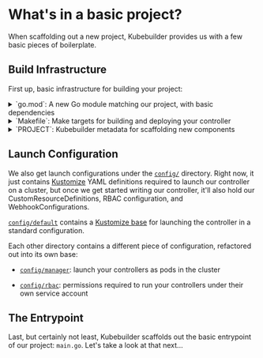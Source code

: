 # What's in a basic project?

When scaffolding out a new project, Kubebuilder provides us with a few
basic pieces of boilerplate.

## Build Infrastructure

First up, basic infrastructure for building your project:

<details><summary>`go.mod`: A new Go module matching our project, with basic dependencies</summary>

```go
{{#include ./testdata/project/go.mod}}
```
</details>

<details><summary>`Makefile`: Make targets for building and deploying your controller</summary>
```makefile
{{#include ./testdata/project/Makefile}}
```
</details>

<details><summary>`PROJECT`: Kubebuilder metadata for scaffolding new components</summary>
```yaml
{{#include ./testdata/project/PROJECT}}
```
</details>

## Launch Configuration

We also get launch configurations under the
[`config/`](https://github.com/kubernetes-sigs/kubebuilder/tree/master/docs/book/src/cronjob-tutorial/testdata/project/config)
directory.  Right now, it just contains
[Kustomize](https://sigs.k8s.io/kustomize) YAML definitions required to
launch our controller on a cluster, but once we get started writing our
controller, it'll also hold our CustomResourceDefinitions, RBAC
configuration, and WebhookConfigurations.

[`config/default`](https://github.com/kubernetes-sigs/kubebuilder/tree/master/docs/book/src/cronjob-tutorial/testdata/project/config/default) contains a [Kustomize base](https://github.com/kubernetes-sigs/kubebuilder/blob/master/docs/book/src/cronjob-tutorial/testdata/project/config/default/kustomization.yaml) for launching
the controller in a standard configuration.

Each other directory contains a different piece of configuration,
refactored out into its own base:

- [`config/manager`](https://github.com/kubernetes-sigs/kubebuilder/tree/master/docs/book/src/cronjob-tutorial/testdata/project/config/manager): launch your controllers as pods in the
  cluster

- [`config/rbac`](https://github.com/kubernetes-sigs/kubebuilder/tree/master/docs/book/src/cronjob-tutorial/testdata/project/config/rbac): permissions required to run your
  controllers under their own service account

## The Entrypoint

Last, but certainly not least, Kubebuilder scaffolds out the basic
entrypoint of our project: `main.go`.  Let's take a look at that next...
